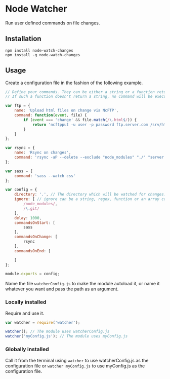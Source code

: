 # Node Watcher

Run user defined commands on file changes.

## Installation
`npm install node-watch-changes`  
`npm install -g node-watch-changes`

## Usage
Create a configuration file in the fashion of the following example.

```javascript
// Define your commands. They can be either a string or a function returning a string.
// If such a function doesn't return a string, no command will be executed.

var ftp = {
    name: 'Upload html files on change via NcFTP',
    command: function(event, file) {
        if (event === 'change' && file.match(/\.html$/)) {
            return 'ncftpput -u user -p password ftp.server.com /srv/http/project "' + file + '"';
        }
    }
};

var rsync = {
    name: 'Rsync on changes',
    command: 'rsync -aP --delete --exclude "node_modules" "./" "server:/path/to/destination"'
};

var sass = {
    command: 'sass --watch css'
};

var config = {
    directory: '.', // The directory which will be watched for changes. If falsy, the parent directory of this module will be watched.
    ignore: [ // ignore can be a string, regex, function or an array containing any of them. Has to be anymatch compatible, see https://github.com/es128/anymatch
        /node_modules/,
        /\.git/
    ],
    delay: 1000,
    commandsOnStart: [
        sass
    ],
    commandsOnChange: [
        rsync
    ],
    commandsOnEnd: [

    ]
};

module.exports = config;
```

Name the file `watcherConfig.js` to make the module autoload it, or name it whatever you want and pass the path as an argument.

### Locally installed
Require and use it.
```javascript
var watcher = require('watcher');

watcher(); // The module uses watcherConfig.js
watcher('myConfig.js'); // The module uses myConfig.js
```

### Globally installed
Call it from the terminal using `watcher` to use watcherConfig.js as the configuration file or `watcher myConfig.js` to use myConfig.js as the configuration file.
